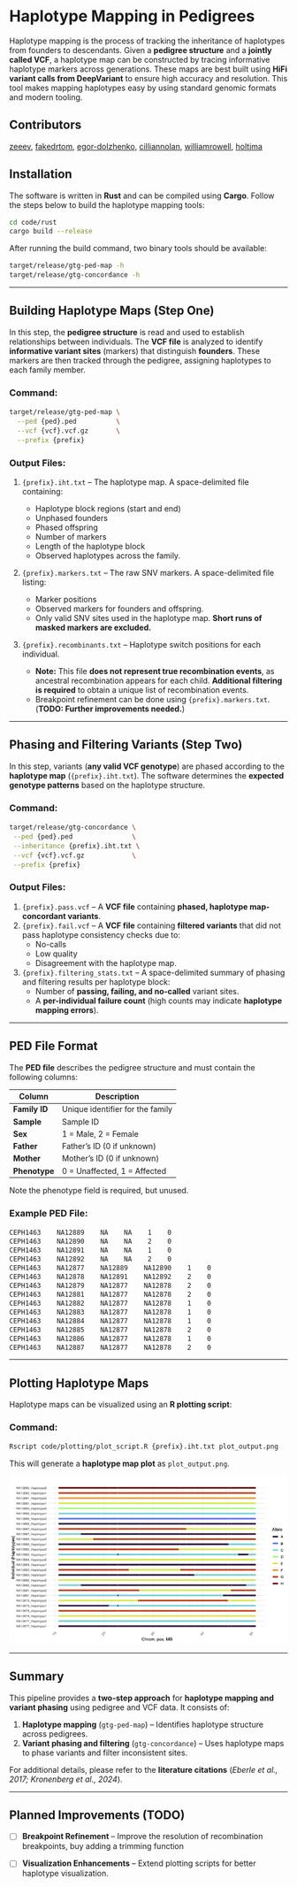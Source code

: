 # Haplotype Mapping in Pedigrees

Haplotype mapping is the process of tracking the inheritance of haplotypes from founders to descendants. Given a **pedigree structure** and a **jointly called VCF**, a haplotype map can be constructed by tracing informative haplotype markers across generations. These maps are best built using **HiFi variant calls from DeepVariant** to ensure high accuracy and resolution. This tool makes mapping haplotypes easy by using standard genomic formats and modern tooling.

## Contributors
[zeeev](https://github.com/zeeev), [fakedrtom](https://github.com/fakedrtom), [egor-dolzhenko](https://github.com/egor-dolzhenko), [cilliannolan](https://github.com/cilliannolan), [williamrowell](https://github.com/williamrowell/williamrowell), [holtjma](https://github.com/holtjma)

## Installation

The software is written in **Rust** and can be compiled using **Cargo**. Follow the steps below to build the haplotype mapping tools:

```sh
cd code/rust
cargo build --release
```

After running the build command, two binary tools should be available:

```sh
target/release/gtg-ped-map -h
target/release/gtg-concordance -h
```

---

## Building Haplotype Maps (Step One)

In this step, the **pedigree structure** is read and used to establish relationships between individuals. The **VCF file** is analyzed to identify **informative variant sites** (markers) that distinguish **founders**. These markers are then tracked through the pedigree, assigning haplotypes to each family member.

### Command:
```sh
target/release/gtg-ped-map \
  --ped {ped}.ped          \
  --vcf {vcf}.vcf.gz       \
  --prefix {prefix}
```

### Output Files:

1. `{prefix}.iht.txt` – The haplotype map. A space-delimited file containing:
   - Haplotype block regions (start and end)
   - Unphased founders
   - Phased offspring
   - Number of markers
   - Length of the haplotype block
   - Observed haplotypes across the family.

2. `{prefix}.markers.txt` – The raw SNV markers. A space-delimited file listing:
   - Marker positions
   - Observed markers for founders and offspring.
   - Only valid SNV sites used in the haplotype map. **Short runs of masked markers are excluded.**

3. `{prefix}.recombinants.txt` – Haplotype switch positions for each individual.
   - **Note:** This file **does not represent true recombination events**, as ancestral recombination appears for each child. **Additional filtering is required** to obtain a unique list of recombination events.
   - Breakpoint refinement can be done using `{prefix}.markers.txt`. (**TODO: Further improvements needed.**)

---

## Phasing and Filtering Variants (Step Two)

In this step, variants (**any valid VCF genotype**) are phased according to the **haplotype map** (`{prefix}.iht.txt`). The software determines the **expected genotype patterns** based on the haplotype structure.

### Command:
```sh
target/release/gtg-concordance \
 --ped {ped}.ped               \
 --inheritance {prefix}.iht.txt \
 --vcf {vcf}.vcf.gz            \
 --prefix {prefix}  
```

### Output Files:

1. `{prefix}.pass.vcf` – A **VCF file** containing **phased, haplotype map-concordant variants**.
2. `{prefix}.fail.vcf` – A **VCF file** containing **filtered variants** that did not pass haplotype consistency checks due to:
   - No-calls
   - Low quality
   - Disagreement with the haplotype map.
3. `{prefix}.filtering_stats.txt` – A space-delimited summary of phasing and filtering results per haplotype block:
   - Number of **passing, failing, and no-called** variant sites.
   - A **per-individual failure count** (high counts may indicate **haplotype mapping errors**).

---

## PED File Format
The **PED file** describes the pedigree structure and must contain the following columns:

| Column | Description  |
|--------|-------------|
| **Family ID** | Unique identifier for the family |
| **Sample** | Sample ID |
| **Sex** | 1 = Male, 2 = Female |
| **Father** | Father’s ID (0 if unknown) |
| **Mother** | Mother’s ID (0 if unknown) |
| **Phenotype** | 0 = Unaffected, 1 = Affected |

Note the phenotype field is required, but unused.

### Example PED File:
```
CEPH1463    NA12889    NA    NA    1    0
CEPH1463    NA12890    NA    NA    2    0
CEPH1463    NA12891    NA    NA    1    0
CEPH1463    NA12892    NA    NA    2    0
CEPH1463    NA12877    NA12889    NA12890    1    0
CEPH1463    NA12878    NA12891    NA12892    2    0
CEPH1463    NA12879    NA12877    NA12878    2    0
CEPH1463    NA12881    NA12877    NA12878    2    0
CEPH1463    NA12882    NA12877    NA12878    1    0
CEPH1463    NA12883    NA12877    NA12878    1    0
CEPH1463    NA12884    NA12877    NA12878    1    0
CEPH1463    NA12885    NA12877    NA12878    2    0
CEPH1463    NA12886    NA12877    NA12878    1    0
CEPH1463    NA12887    NA12877    NA12878    2    0
```

---

## Plotting Haplotype Maps


Haplotype maps can be visualized using an **R plotting script**:

### Command:
```sh
Rscript code/plotting/plot_script.R {prefix}.iht.txt plot_output.png
```

This will generate a **haplotype map plot** as `plot_output.png`.

![Haplotype Map](img/G1-3.map.png)

---

## Summary
This pipeline provides a **two-step approach** for **haplotype mapping and variant phasing** using pedigree and VCF data. It consists of:
1. **Haplotype mapping** (`gtg-ped-map`) – Identifies haplotype structure across pedigrees.
2. **Variant phasing and filtering** (`gtg-concordance`) – Uses haplotype maps to phase variants and filter inconsistent sites.

For additional details, please refer to the **literature citations** (*Eberle et al., 2017; Kronenberg et al., 2024*).

---

## Planned Improvements (TODO)
- [ ] **Breakpoint Refinement** – Improve the resolution of recombination breakpoints, buy adding a trimming function
- [ ] **Visualization Enhancements** – Extend plotting scripts for better haplotype visualization.

